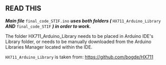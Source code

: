 ## READ THIS

***Main file*** `final_code_STIF.ino` ***uses both folders (*** `HX711_Arduino_Library` ***AND*** `final_code_STIF` ***) in order to work.***

The folder HX711_Arduino_Library needs to be placed in Arduino IDE's Library folder, or needs to be manually downloaded from the Arduino Libraries Manager located within the IDE.

`HX711_Arduino_Library` is taken from: https://github.com/bogde/HX711
